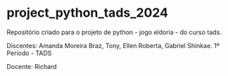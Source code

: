 # project_python_tads_2024
 Repositório criado para o projeto de python - jogo eldoria - do curso tads.

Discentes: Amanda Moreira Braz, Tony, Ellen Roberta, Gabriel Shinkae.
1º Período - TADS

Docente: Richard
